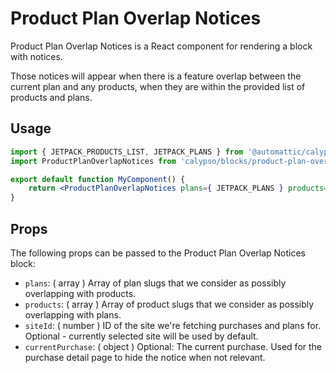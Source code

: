 # Product Plan Overlap Notices

Product Plan Overlap Notices is a React component for rendering a block with notices.

Those notices will appear when there is a feature overlap between the current plan and any products, when they are within the provided list of products and plans.

## Usage

```jsx
import { JETPACK_PRODUCTS_LIST, JETPACK_PLANS } from '@automattic/calypso-products';
import ProductPlanOverlapNotices from 'calypso/blocks/product-plan-overlap-notices';

export default function MyComponent() {
	return <ProductPlanOverlapNotices plans={ JETPACK_PLANS } products={ JETPACK_PRODUCTS_LIST } />;
}
```

## Props

The following props can be passed to the Product Plan Overlap Notices block:

- `plans`: ( array ) Array of plan slugs that we consider as possibly overlapping with products.
- `products`: ( array ) Array of product slugs that we consider as possibly overlapping with plans.
- `siteId`: ( number ) ID of the site we're fetching purchases and plans for. Optional - currently selected site will be used by default.
- `currentPurchase`: ( object ) Optional: The current purchase. Used for the purchase detail page to hide the notice when not relevant.
